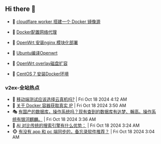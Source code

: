 ## Hi there 👋

<!--
**dkyg666/dkyg666** is a ✨ _special_ ✨ repository because its `README.md` (this file) appears on your GitHub profile.

Here are some ideas to get you started:

- 🔭 I’m currently working on ...
- 🌱 I’m currently learning ...
- 👯 I’m looking to collaborate on ...
- 🤔 I’m looking for help with ...
- 💬 Ask me about ...
- 📫 How to reach me: ...
- 😄 Pronouns: ...
- ⚡ Fun fact: ...
-->

<!-- BLOG-POST-LIST:START -->
- 🦩 [cloudflare worker 搭建一个 Docker 镜像源](http://blog.1996099.xyz/archives/cloudflare-worker-da-jian-yi-ge-docker-jing-xiang-zhan) 

- 🚦 [Docker配置网络代理](http://blog.1996099.xyz/archives/dockerpei-zhi-wang-luo-dai-li) 

- 🫶 [OpenWrt 安装nginx 模块化部署](http://blog.1996099.xyz/archives/openwrt-an-zhuang-nginx-mo-kuai-hua-bu-shu) 

- 🦄 [Ubuntu编译Openwrt](http://blog.1996099.xyz/archives/ubuntuzi-bian-yi-openwrt) 

- 🐻 [OpenWrt overlay磁盘扩容](http://blog.1996099.xyz/archives/openwrt-overlay) 

- 🤖 [CentOS 7 安装Docker环境](http://blog.1996099.xyz/archives/centos-docker) 
<!-- BLOG-POST-LIST:END -->

### v2ex-全站热点
<!-- v2ex:START -->
- 🥸 [移动端测试应该选择云真机吗?](https://www.v2ex.com/t/1081456#reply2) | Fri Oct 18 2024 4:12 AM
- 🤗 [关于 Docker 容器获取真实 IP](https://www.v2ex.com/t/1081446#reply9) | Fri Oct 18 2024 3:50 AM
- 🎭 [有国产的数据库，操作系统吗？现有查到的数据库有达梦、翰高。操作系统有银河麒麟。](https://www.v2ex.com/t/1081439#reply15) | Fri Oct 18 2024 3:36 AM
- 🥷 [AI 对比传统的搜索引擎有什么优势：](https://www.v2ex.com/t/1081433#reply3) | Fri Oct 18 2024 3:24 AM
- 🐵 [有没有 app 和 pc 端同步的，备忘录软件推荐？](https://www.v2ex.com/t/1081425#reply15) | Fri Oct 18 2024 3:04 AM<!-- v2ex:END -->


